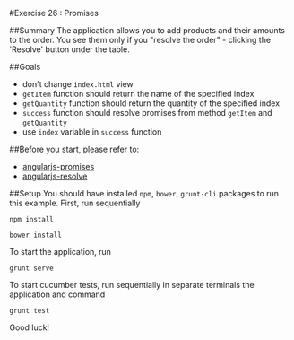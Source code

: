 #Exercise 26 : Promises

##Summary
The application allows you to add products and their amounts to the order. You see them only if you "resolve the order" - clicking the 'Resolve' button 
under the table.

##Goals
  * don't change `index.html` view 
  * `getItem` function should return the name of the specified index
  * `getQuantity` function should return the quantity of the specified index
  * `success` function should resolve promises from method `getItem` and `getQuantity`
  * use `index` variable in `success` function

##Before you start, please refer to:
* [angularjs-promises](https://egghead.io/lessons/angularjs-promises)
* [angularjs-resolve](https://egghead.io/lessons/angularjs-resolve)

##Setup
You should have installed `npm`, `bower`, `grunt-cli`  packages to run this example. First, run sequentially

```
npm install
```

```
bower install
```

To start the application, run

```
grunt serve
```

To start cucumber tests, run sequentially in separate terminals the application and command

```
grunt test
```

Good luck!
